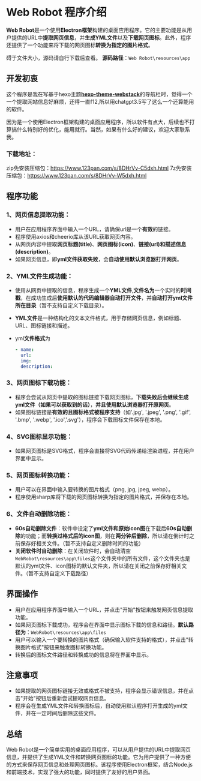 # **Web Robot 程序介绍**

 **Web Robot**是一个使用**Electron框架**构建的桌面应用程序。它的主要功能是从用户提供的URL中**提取网页信息**，并**生成YML文件**以及**下载网页图标**。此外，程序还提供了一个功能来将下载的网页图标**转换为指定的图片格式**。

碍于文件大小，源码请自行下载后查看。
**源码路径**：`Web Robot\resources\app`

## 开发初衷

这个程序是我在写基于hexo主题[**hexo-theme-webstack**](https://github.com/HCLonely/hexo-theme-webstack/)的导航栏时，觉得一个一个提取网站信息好麻烦，还得一直f12,所以用chatgpt3.5写了这么一个还算能用的软件。

因为是一个使用Electron框架构建的桌面应用程序，所以软件有点大，后续也不打算搞什么特别好的优化，能用就行。当然，如果有什么好的建议，欢迎大家联系我。

### **下载地址：**

zip免安装压缩包：https://www.123pan.com/s/8DHrVv-C5dxh.html
7z免安装压缩包：https://www.123pan.com/s/8DHrVv-W5dxh.html

## **程序功能**

### 1、**网页信息提取功能**：

   - 用户在应用程序界面中输入一个URL，请确保url是一个**有效**的链接。
   - 程序使用axios和cheerio库从该URL获取网页内容。
   - 从网页内容中提取**网页标题(title)**、**网页图标(icon)**、**链接(url)**和**描述信息(description)**。
   - 如果网页信息，即**yml文件获取失败**，会**自动使用默认浏览器打开网页**。

### **2、YML文件生成功能**：

   - 使用从网页中提取的信息，程序生成一个**YML文件**,**文件名为**一个实时的**时间戳**，在成功生成后**使用默认的代码编辑器自动打开文件**，并**自动打开yml文件所在目录**（暂不支持自定义下载目录）。

   - **YML文件**是一种结构化的文本文件格式，用于存储网页信息，例如标题、URL、图标链接和描述。

   - yml**文件格式**为

     ```yml
     - name: 
       url: 
       img: 
       description: 
     ```

### 3、**网页图标下载功能**：

   - 程序会尝试从网页中提取的图标链接下载网页图标，**下载失败后会继续生成yml文件（如果可以获取到的话）**，**并且使用默认浏览器打开原网页**。
   - 如果图标链接是**有效的且图标格式被程序支持**（如'.jpg', '.jpeg', '.png', '.gif', '.bmp', '.webp', '.ico','.svg'），程序会下载图标文件保存在本地。

### 4、**SVG图标显示功能**：

   - 如果网页图标是SVG格式，程序会直接将SVG代码传递给渲染进程，并在用户界面中显示。

### 5、**网页图标转换功能**：

   - 用户可以在界面中输入要转换的图片格式（png, jpg, jpeg, webp）。
   - 程序使用sharp库将下载的网页图标转换为指定的图片格式，并保存在本地。

### 6、**文件自动删除功能：**

   - **60s自动删除文件**：软件中设定了**yml文件和原始icon图**在下载后**60s自动删除**的功能；而**转换过格式后的icon图**，则在**两分钟后删除**，所以请在倒计时之前保存好相关文件。（暂不支持自定义删除时间的功能）
   - **关闭软件时自动删除**：在关闭软件时，会自动清空`WebRobot\resources\app\files`这个文件夹中的所有文件，这个文件夹也是默认的yml文件、icon图标的默认文件夹，所以请在关闭之前保存好相关文件。（暂不支持自定义下载路径）


## **界面操作**

- 用户在应用程序界面中输入一个URL，并点击"开始"按钮来触发网页信息提取功能。
- 如果网页图标下载成功，程序会在界面中显示图标下载的信息和路径。**默认路径为**：`WebRobot\resources\app\files`
- 用户可以输入一个要转换的图片格式（确保输入软件支持的格式），并点击"转换图片格式"按钮来触发图标转换功能。
- 转换后的图标文件路径和转换成功的信息将在界面中显示。

## **注意事项**

- 如果提取的网页图标链接无效或格式不被支持，程序会显示错误信息，并在点击"开始"按钮后重新尝试提取网页信息。
- 程序会在生成YML文件和转换图标后，自动使用默认程序打开生成的yml文件，并在一定时间后删除这些文件。

## **总结**

Web Robot是一个简单实用的桌面应用程序，可以从用户提供的URL中提取网页信息，并提供了生成YML文件和转换网页图标的功能。它为用户提供了一种方便的方式来保存网页信息和处理网页图标。该程序使用Electron框架，结合Node.js和前端技术，实现了强大的功能，同时提供了友好的用户界面。

